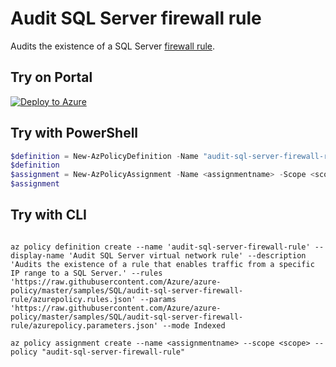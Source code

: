 # Audit SQL Server firewall rule

Audits the existence of a SQL Server [firewall rule](https://docs.microsoft.com/en-us/azure/sql-database/sql-database-firewall-configure).

## Try on Portal

[![Deploy to Azure](https://aka.ms/deploytoazurebutton)](https://portal.azure.com/#blade/Microsoft_Azure_Policy/CreatePolicyDefinitionBlade/uri/https%3A%2F%2Fraw.githubusercontent.com%2FAzure%2Fazure-policy%2Fmaster%2Fsamples%2FSQL%2Faudit-sql-server-firewall-rule%2Fazurepolicy.json)

## Try with PowerShell

````powershell
$definition = New-AzPolicyDefinition -Name "audit-sql-server-firewall-rule" -DisplayName "Audit SQL Server firewall rule" -description "Audits the existence of a rule that enables traffic from a specific IP range to a SQL Server." -Policy 'https://raw.githubusercontent.com/Azure/azure-policy/master/samples/SQL/audit-sql-server-firewall-rule/azurepolicy.rules.json' -Parameter 'https://raw.githubusercontent.com/Azure/azure-policy/master/samples/SQL/audit-sql-server-firewall-rule/azurepolicy.parameters.json' -Mode Indexed
$definition
$assignment = New-AzPolicyAssignment -Name <assignmentname> -Scope <scope> -PolicyDefinition $definition
$assignment 
````



## Try with CLI

````cli

az policy definition create --name 'audit-sql-server-firewall-rule' --display-name 'Audit SQL Server virtual network rule' --description 'Audits the existence of a rule that enables traffic from a specific IP range to a SQL Server.' --rules 'https://raw.githubusercontent.com/Azure/azure-policy/master/samples/SQL/audit-sql-server-firewall-rule/azurepolicy.rules.json' --params 'https://raw.githubusercontent.com/Azure/azure-policy/master/samples/SQL/audit-sql-server-firewall-rule/azurepolicy.parameters.json' --mode Indexed

az policy assignment create --name <assignmentname> --scope <scope> --policy "audit-sql-server-firewall-rule" 

````
